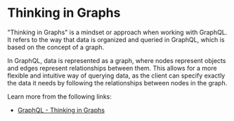 # Thinking in Graphs

"Thinking in Graphs" is a mindset or approach when working with GraphQL. It refers to the way that data is organized and queried in GraphQL, which is based on the concept of a graph.

In GraphQL, data is represented as a graph, where nodes represent objects and edges represent relationships between them. This allows for a more flexible and intuitive way of querying data, as the client can specify exactly the data it needs by following the relationships between nodes in the graph.

Learn more from the following links:

- [GraphQL - Thinking in Graphs](https://graphql.org/learn/thinking-in-graphs/)